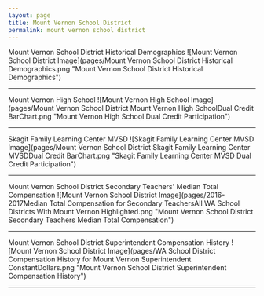 ```yaml
---
layout: page
title: Mount Vernon School District
permalink: mount vernon school district
---
```



Mount Vernon School District Historical Demographics
![Mount Vernon School District Image](pages/Mount Vernon School District Historical Demographics.png "Mount Vernon School District Historical Demographics")

___

Mount Vernon High School
![Mount Vernon High School Image](pages/Mount Vernon School District Mount Vernon High SchoolDual Credit BarChart.png "Mount Vernon High School Dual Credit Participation")

___

Skagit Family Learning Center MVSD
![Skagit Family Learning Center MVSD Image](pages/Mount Vernon School District Skagit Family Learning Center MVSDDual Credit BarChart.png "Skagit Family Learning Center MVSD Dual Credit Participation")

___

Mount Vernon School District Secondary Teachers' Median Total Compensation
![Mount Vernon School District Image](pages/2016-2017Median Total Compensation for Secondary TeachersAll WA School Districts With Mount Vernon Highlighted.png "Mount Vernon School District Secondary Teachers Median Total Compensation")

___

Mount Vernon School District Superintendent Compensation History
![Mount Vernon School District Image](pages/WA School District Compensation History for Mount Vernon Superintendent ConstantDollars.png "Mount Vernon School District Superintendent Compensation History")

___

